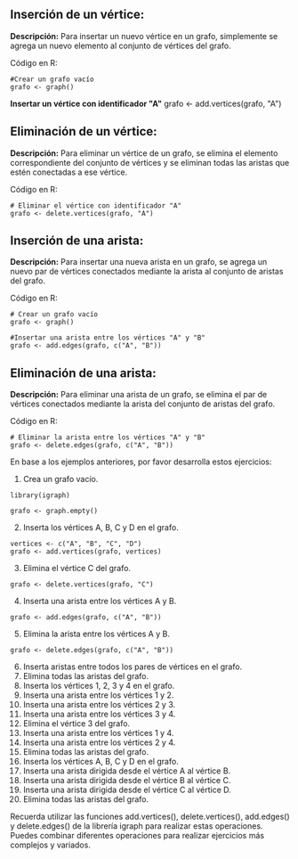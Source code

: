 ## Inserción de un vértice:

**Descripción:** Para insertar un nuevo vértice en un grafo, simplemente se agrega un nuevo elemento al conjunto de vértices del grafo.

Código en R:

```{R}
#Crear un grafo vacío
grafo <- graph()
```
**Insertar un vértice con identificador "A"**
grafo <- add.vertices(grafo, "A")

## Eliminación de un vértice:

**Descripción:** Para eliminar un vértice de un grafo, se elimina el elemento correspondiente del conjunto de vértices y se eliminan todas las aristas que estén conectadas a ese vértice.

Código en R:

```{R}
# Eliminar el vértice con identificador "A"
grafo <- delete.vertices(grafo, "A")
```
## Inserción de una arista:

**Descripción:** Para insertar una nueva arista en un grafo, se agrega un nuevo par de vértices conectados mediante la arista al conjunto de aristas del grafo.

Código en R:

```{R}
# Crear un grafo vacío
grafo <- graph()

#Insertar una arista entre los vértices "A" y "B"
grafo <- add.edges(grafo, c("A", "B"))
```
## Eliminación de una arista:

**Descripción:** Para eliminar una arista de un grafo, se elimina el par de vértices conectados mediante la arista del conjunto de aristas del grafo.

Código en R:

```{R}
# Eliminar la arista entre los vértices "A" y "B"
grafo <- delete.edges(grafo, c("A", "B"))
```

En base a los ejemplos anteriores, por favor desarrolla estos ejercicios:

1. Crea un grafo vacío.
```{r}
library(igraph)

grafo <- graph.empty()
```
2. Inserta los vértices A, B, C y D en el grafo.
```{r}
vertices <- c("A", "B", "C", "D")
grafo <- add.vertices(grafo, vertices)
```
3. Elimina el vértice C del grafo.
```{r}
grafo <- delete.vertices(grafo, "C")
```
4. Inserta una arista entre los vértices A y B.
```{r}
grafo <- add.edges(grafo, c("A", "B"))
```
5. Elimina la arista entre los vértices A y B.
```{r}
grafo <- delete.edges(grafo, c("A", "B"))
```
6. Inserta aristas entre todos los pares de vértices en el grafo.
7. Elimina todas las aristas del grafo.
8. Inserta los vértices 1, 2, 3 y 4 en el grafo.
9.  Inserta una arista entre los vértices 1 y 2.
10. Inserta una arista entre los vértices 2 y 3.
11. Inserta una arista entre los vértices 3 y 4.
12. Elimina el vértice 3 del grafo.
13. Inserta una arista entre los vértices 1 y 4.
14. Inserta una arista entre los vértices 2 y 4.
15. Elimina todas las aristas del grafo.
16. Inserta los vértices A, B, C y D en el grafo.
17. Inserta una arista dirigida desde el vértice A al vértice B.
18. Inserta una arista dirigida desde el vértice B al vértice C.
19. Inserta una arista dirigida desde el vértice C al vértice D.
20. Elimina todas las aristas del grafo.

Recuerda utilizar las funciones add.vertices(), delete.vertices(), add.edges() y delete.edges() de la librería igraph para realizar estas operaciones. Puedes combinar diferentes operaciones para realizar ejercicios más complejos y variados.
